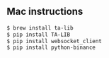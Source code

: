 ## Mac instructions

```bash
$ brew install ta-lib
$ pip install TA-LIB
$ pip install websocket_client
$ pip install python-binance
```